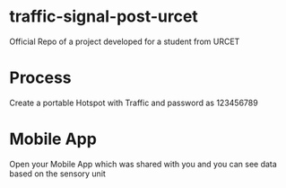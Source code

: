 # traffic-signal-post-urcet
Official Repo of a project developed for a student from URCET

# Process
Create a portable Hotspot with Traffic and password as 123456789

# Mobile App
Open your Mobile App which was shared with you and you can see data based on the sensory unit
